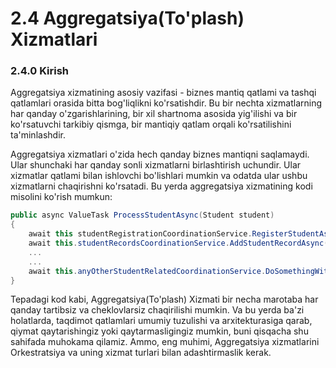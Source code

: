 # 2.4 Aggregatsiya(To'plash) Xizmatlari 
### 2.4.0 Kirish
Aggregatsiya xizmatining asosiy vazifasi - biznes mantiq qatlami va tashqi qatlamlari orasida bitta bog'liqlikni ko'rsatishdir. Bu bir nechta xizmatlarning har qanday o'zgarishlarining, bir xil shartnoma asosida yig'ilishi va bir ko'rsatuvchi tarkibiy qismga, bir mantiqiy qatlam orqali ko'rsatilishini ta'minlashdir.

Aggregatsiya xizmatlari o'zida hech qanday biznes mantiqni saqlamaydi. Ular shunchaki har qanday sonli xizmatlarni birlashtirish uchundir. Ular xizmatlar qatlami bilan ishlovchi bo'lishlari mumkin va odatda ular ushbu xizmatlarni chaqirishni ko'rsatadi. Bu yerda aggregatsiya xizmatining kodi misolini ko'rish mumkun:

```csharp
public async ValueTask ProcessStudentAsync(Student student)
{
    await this studentRegistrationCoordinationService.RegisterStudentAsync(student);
    await this.studentRecordsCoordinationService.AddStudentRecordAsync(student);
    ...
    ...
    await this.anyOtherStudentRelatedCoordinationService.DoSomethingWithStudentAsync(student);    
}
```
Tepadagi kod kabi, Aggregatsiya(To'plash) Xizmati bir necha marotaba har qanday tartibsiz va  cheklovlarsiz chaqirilishi mumkin. Va bu yerda ba'zi holatlarda, taqdimot qatlamlari umumiy tuzulishi va arxitekturasiga qarab, qiymat qaytarishingiz yoki qaytarmasligingiz mumkin, buni qisqacha shu sahifada muhokama qilamiz. Ammo, eng muhimi, Aggregatsiya xizmatlarini  Orkestratsiya va uning xizmat turlari bilan adashtirmaslik kerak.
